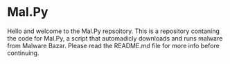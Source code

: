# Mal.Py
Hello and welcome to the Mal.Py repsoitory. This is a repository contaning the code for Mal.Py, a script that automadicly downloads and runs malware from Malware Bazar. Please read the README.md file for more info before continuing.
